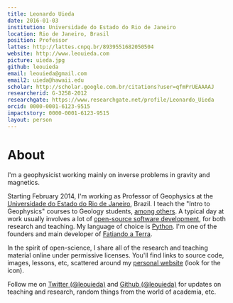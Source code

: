 ```yaml
---
title: Leonardo Uieda
date: 2016-01-03
institution: Universidade do Estado do Rio de Janeiro
location: Rio de Janeiro, Brasil
position: Professor
lattes: http://lattes.cnpq.br/8939551682050504
website: http://www.leouieda.com
picture: uieda.jpg
github: leouieda
email: leouieda@gmail.com
email2: uieda@hawaii.edu
scholar: http://scholar.google.com.br/citations?user=qfmPrUEAAAAJ
researcherid: G-3258-2012
researchgate: https://www.researchgate.net/profile/Leonardo_Uieda
orcid: 0000-0001-6123-9515
impactstory: 0000-0001-6123-9515
layout: person
---
```


# About

I'm a geophysicist working mainly on inverse problems in gravity and magnetics.

Starting February 2014,
I'm working as Professor of Geophysics at the
<a href="http://www.uerj.br">Universidade do Estado do Rio de Janeiro</a>,
Brazil.
I teach the "Intro to Geophysics" courses to Geology students,
<a href="http://www.leouieda.com/teaching/">among others</a>.
A typical day at work usually involves a lot of
<a href="http://www.leouieda.com/software">open-source software development</a>,
for both research and teaching.
My language of choice is [Python](https://www.python.org/).
I'm one of the founders and main developer of
[Fatiando a Terra](http://www.fatiando.org).

In the spirit of open-science,
I share all of the research and
teaching material online under permissive licenses.
You'll find links to source code, images, lessons, etc, scattered around
my [personal website](http://www.leouieda.com)
(look for the <i class="fa fa-github-square fa-fw"></i> icon).

Follow me on [Twitter (@leouieda)](https://twitter.com/leouieda)
and [Github (@leouieda)](https://github.com/leouieda)
for updates on teaching and research, random things from the world of academia,
etc.
